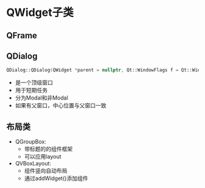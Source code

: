 # QWidget子类

## QFrame

## QDialog

```c++
QDialog::QDialog(QWidget *parent = nullptr, Qt::WindowFlags f = Qt::WindowFlags())
```

- 是一个顶级窗口
- 用于短期任务
- 分为Modal和非Modal
- 如果有父窗口，中心位置与父窗口一致

## 布局类

- QGroupBox: 
  - 带标题的的组件框架
  - 可以应用layout
- QVBoxLayout: 
  - 组件竖向自动布局
  - 通过addWidget()添加组件

